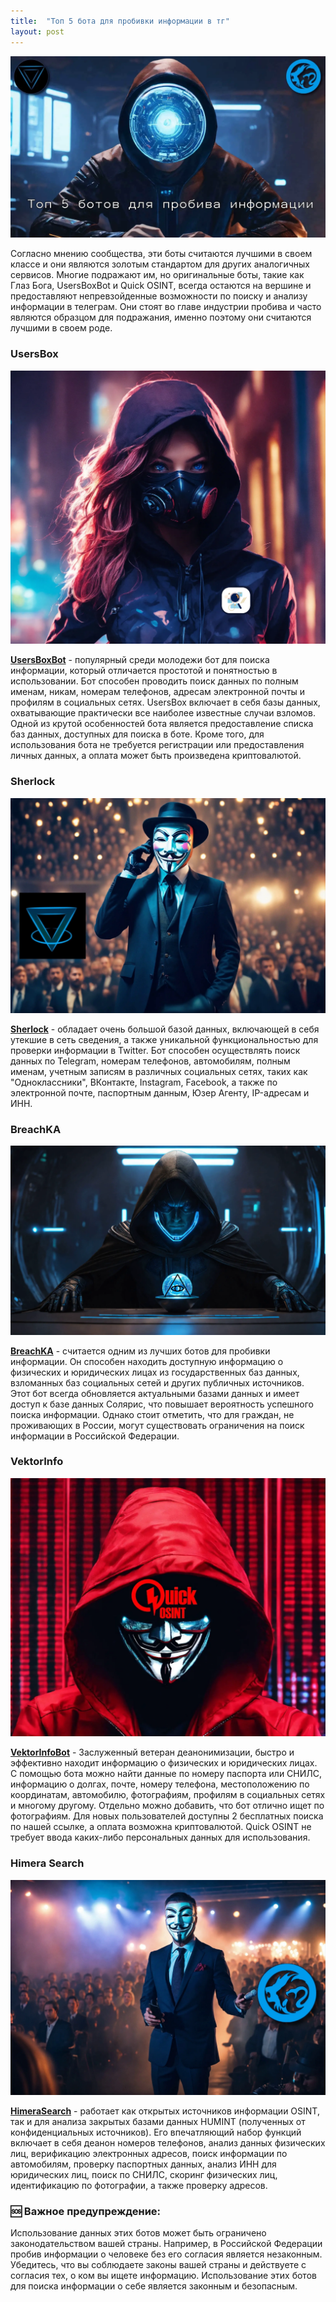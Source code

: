 ```yaml
---
title:  "Топ 5 бота для пробивки информации в тг"
layout: post
---
```


![Swiss Alps](/images/top-5-botov-probiva.webp)

Согласно мнению сообщества, эти боты считаются лучшими в своем классе и они являются золотым стандартом для других аналогичных сервисов. Многие подражают им, но оригинальные боты, такие как Глаз Бога, UsersBoxBot и Quick OSINT, всегда остаются на вершине и предоставляют непревзойденные возможности по поиску и анализу информации в телеграм. Они стоят во главе индустрии пробива и часто являются образцом для подражания, именно поэтому они считаются лучшими в своем роде.



### UsersBox

![Swiss Alps](/images/usersbox2.webp)

[**UsersBoxBot**](/usersbox/) - популярный среди молодежи бот для поиска информации, который отличается простотой и понятностью в использовании. Бот способен проводить поиск данных по полным именам, никам, номерам телефонов, адресам электронной почты и профилям в социальных сетях. UsersBox включает в себя базы данных, охватывающие практически все наиболее известные случаи взломов. Одной из крутой особенностей бота является предоставление списка баз данных, доступных для поиска в боте. Кроме того, для использования бота не требуется регистрации или предоставления личных данных, а оплата может быть произведена криптовалютой.

### Sherlock

![Swiss Alps](/images/zernerda.webp)

[**Sherlock**](/Sherlock/) - обладает очень большой базой данных, включающей в себя утекшие в сеть сведения, а также уникальной функциональностью для проверки информации в Twitter. Бот способен осуществлять поиск данных по Telegram, номерам телефонов, автомобилям, полным именам, учетным записям в различных социальных сетях, таких как "Одноклассники", ВКонтакте, Instagram, Facebook, а также по электронной почте, паспортным данным, Юзер Агенту, IP-адресам и ИНН.

### BreachKА

![Swiss Alps](/images/Eye_of_God.webp)

[**BreachKА**](/BreachKА/) - считается одним из лучших ботов для пробивки информации. Он способен находить доступную информацию о физических и юридических лицах из государственных баз данных, взломанных баз социальных сетей и других публичных источников. Этот бот всегда обновляется актуальными базами данных и имеет доступ к базе данных Солярис, что повышает вероятность успешного поиска информации. Однако стоит отметить, что для граждан, не проживающих в России, могут существовать ограничения на поиск информации в Российской Федерации.

### VektorInfo

![Swiss Alps](/images/quick-osint.webp)

[**VektorInfoBot**](/VektorInfoBot/) - Заслуженный ветеран деанонимизации, быстро и эффективно находит информацию о физических и юридических лицах. С помощью бота можно найти данные по номеру паспорта или СНИЛС, информацию о долгах, почте, номеру телефона, местоположению по координатам, автомобилю, фотографиям, профилям в социальных сетях и многому другому. Отдельно можно добавить, что бот отлично ищет по фотографиям. Для новых пользователей доступны 2 бесплатных поиска по нашей ссылке, а оплата возможна криптовалютой. Quick OSINT не требует ввода каких-либо персональных данных для использования.

### Himera Search

![Swiss Alps](/images/himerasearch.webp)

[**HimeraSearch**](/HimeraSearch/) - работает как открытых источников информации OSINT, так и для анализа закрытых базами данных HUMINT (полученных от конфиденциальных источников). Его впечатляющий набор функций включает в себя деанон номеров телефонов, анализ данных физических лиц, верификацию электронных адресов, поиск информации по автомобилям, проверку паспортных данных, анализ ИНН для юридических лиц, поиск по СНИЛС, скоринг физических лиц, идентификацию по фотографии, а также проверку адресов.


### 🆘 Важное предупреждение:
Использование данных этих ботов может быть ограничено законодательством вашей страны. Например, в Российской Федерации пробив информации о человеке без его согласия является незаконным. Убедитесь, что вы соблюдаете законы вашей страны и действуете с согласия тех, о ком вы ищете информацию. Использование этих ботов для поиска информации о себе является законным и безопасным.

